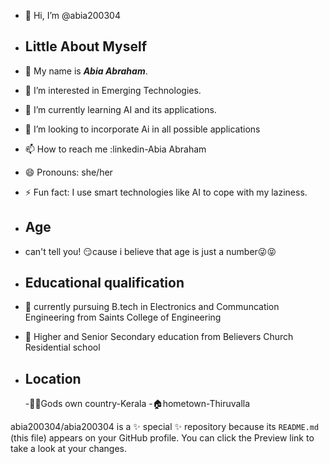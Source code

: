 - 👋 Hi, I’m @abia200304
 
- ## Little About Myself
- 👩 My name is ***Abia Abraham***.
- 👀 I’m interested in Emerging Technologies.
- 🌱 I’m currently learning AI and its applications.
- 💞️ I’m looking to incorporate Ai in all possible applications
- 📫 How to reach me :linkedin-Abia Abraham
- 😄 Pronouns: she/her 
- ⚡ Fun fact: I use smart technologies like AI to cope with my laziness.
  
- ## Age
- can't tell you! 😏cause i believe that age is just a number😜😝

- ##  Educational qualification
- 🥇 currently pursuing B.tech in Electronics and Communcation Engineering from Saints College of Engineering
- 🥇 Higher and Senior Secondary education from Believers Church Residential school

- ## Location
  -🥥🌴Gods own country-Kerala
  -🏠hometown-Thiruvalla

abia200304/abia200304 is a ✨ special ✨ repository because its `README.md` (this file) appears on your GitHub profile.
You can click the Preview link to take a look at your changes.

